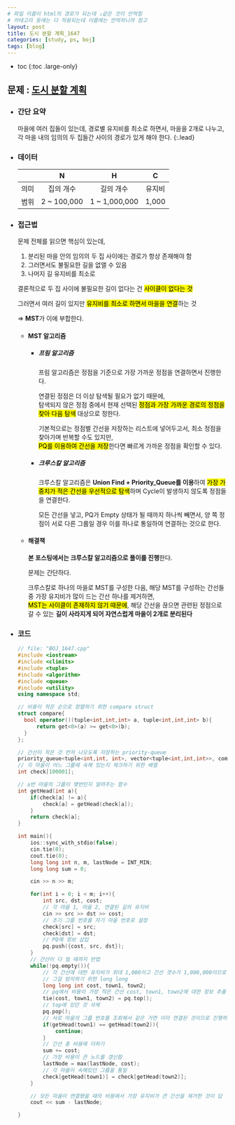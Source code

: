 ```yaml
---
# 파일 이름이 html의 경로가 되는데 ₂같은 것이 안먹힘
# 카테고리 등에는 다 적용되는데 이름에는 안먹히니까 참고
layout: post
title: 도시 분할 계획_1647
categories: [study, ps, boj]
tags: [blog]
---
```

- toc
{:toc .large-only}

## 문제 : [도시 분할 계획](https://www.acmicpc.net/problem/1647)

+ ### 간단 요약
    마을에 여러 집들이 있는데, 경로별 유지비를 최소로 하면서, 마을을 2개로 나누고, 각 마을 내의 임의의 두 집들간 사이의 경로가 있게 해야 한다.
    {:.lead}

+ ### 데이터

  |   |N|H|C|
  |:--:|:--:|:--:|:--:|
  |의미|집의 개수|길의 개수|유지비|
  |범위|2 ~ 100,000|1 ~ 1,000,000|1,000|

+ ### 접근법
    문제 전체를 읽으면 핵심이 있는데,

    1. 분리된 마을 안의 임의의 두 집 사이에는 경로가 항상 존재해야 함
    2. 그러면서도 불필요한 길을 없앨 수 있음
    3. 나머지 길 유지비를 최소로
    
    결론적으로 두 집 사이에 불필요한 길이 없다는 건 <mark>사이클이 없다는 것</mark>

    그러면서 여러 길이 있지만 <mark>유지비를 최소로 하면서 마을을 연결</mark>하는 것

    => **MST**가 이에 부합한다.

    + #### MST 알고리즘
      + ##### 프림 알고리즘
        프림 알고리즘은 정점을 기준으로 가장 가까운 정점을 연결하면서 진행한다.

        연결된 정점은 더 이상 탐색될 필요가 없기 때문에,     
        탐색되지 않은 정점 중에서 현재 선택된 <mark>정점과 가장 가까운 경로의 정점을 찾아 다음 탐색</mark> 대상으로 정한다.

        기본적으로는 정점별 간선을 저장하는 리스트에 넣어두고서, 최소 정점을 찾아가며 반복할 수도 있지만,     
        <mark>PQ를 이용하여 간선을 저장</mark>한다면 빠르게 가까운 정점을 확인할 수 있다.

      + ##### 크루스칼 알고리즘
        크루스칼 알고리즘은 **Union Find + Priority_Queue를 이용**하여 <mark>가장 가중치가 적은 간선을 우선적으로 탐색</mark>하며 Cycle이 발생하지 않도록 정점들을 연결한다.

        모든 간선을 넣고, PQ가 Empty 상태가 될 때까지 하나씩 빼면서, 양 쪽 정점이 서로 다른 그룹일 경우 이를 하나로 통일하여 연결하는 것으로 한다.

    + #### 해결책
        **본 포스팅에서는 크루스칼 알고리즘으로 풀이를 진행**한다.

        문제는 간단하다.

        크루스칼로 하나의 마을로 MST를 구성한 다음, 해당 MST를 구성하는 간선들 중 가장 유지비가 많이 드는 간선 하나를 제거하면,     
        <mark>MST는 사이클이 존재하지 않기 때문에</mark>, 해당 간선을 끊으면 관련된 정점으로 갈 수 있는 **길이 사라지게 되어 자연스럽게 마을이 2개로 분리된다**

+ ### 코드
    ~~~c++
    // file: "BOJ_1647.cpp"
    #include <iostream>
    #include <climits>
    #include <tuple>
    #include <algorithm>
    #include <queue>
    #include <utility>    
    using namespace std;

    // 비용이 적은 순으로 정렬하기 위한 compare struct
    struct compare{
      bool operator()(tuple<int,int,int> a, tuple<int,int,int> b){
          return get<0>(a) >= get<0>(b);
      }
    };

    // 간선이 작은 것 먼저 나오도록 저장하는 priority-queue
    priority_queue<tuple<int,int, int>, vector<tuple<int,int,int>>, compare> pq;
    // 각 마을이 어느 그룹에 속해 있는지 체크하기 위한 배열
    int check[100001];

    // a번 마을의 그룹이 몇번인지 알려주는 함수
    int getHead(int a){
        if(check[a] != a){
            check[a] = getHead(check[a]);
        }
        return check[a];
    }

    int main(){
        ios::sync_with_stdio(false);
        cin.tie(0);
        cout.tie(0);
        long long int n, m, lastNode = INT_MIN;
        long long sum = 0;

        cin >> n >> m;

        for(int i = 0; i < m; i++){
            int src, dst, cost;
            // 각 마을 1, 마을 2, 연결된 길의 유지비
            cin >> src >> dst >> cost;
            // 초기 그룹 번호를 자기 마을 번호로 설정
            check[src] = src;
            check[dst] = dst;
            // PQ에 정보 삽입
            pq.push({cost, src, dst});
        }
        // 간선이 다 빌 때까지 반법
        while(!pq.empty()){
            // 각 간선에 대한 유지비가 최대 1,000이고 간선 갯수가 1,000,000이므로 Int는 OverFlow가 날 가능성이 있음
            // 그걸 방지하기 위한 long long
            long long int cost, town1, town2;
            // pq에서 비용이 가장 적은 간선 cost, town1, town2에 대한 정보 추출
            tie(cost, town1, town2) = pq.top();
            // top에 있던 것 삭제
            pq.pop();
            // 서로 마을의 그룹 번호를 조회해서 같은 거면 이미 연결된 것이므로 진행하지 않음
            if(getHead(town1) == getHead(town2)){
                continue;
            }
            // 간선 총 비용에 더하기
            sum += cost;
            // 가장 비용이 큰 노드를 갱신함
            lastNode = max(lastNode, cost);
            // 각 마을이 속해있던 그룹을 통일
            check[getHead(town1)] = check[getHead(town2)];
        }

        // 모든 마을이 연결됐을 때의 비용에서 가장 유지비가 큰 간선을 제거한 것이 답
        cout << sum - lastNode;

    }
    ~~~